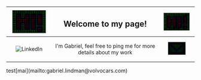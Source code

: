 

<table width="100%">
    <thead>
        <tr>
            <th><img align="left" src="content/hi!.gif" width="150px"></th>
            <th><h2 align="center">Welcome to my page!</h2></th>
            <th><img align="right" src="content/hi!.gif" width="150px"></th>
        </tr>
    </thead>
    <tbody>
        <tr>
            <td align="center"><img alt="LinkedIn" width="22px" src="https://cdn2.iconfinder.com/data/icons/social-media-2285/512/1_Linkedin_unofficial_colored_svg-512.png" [linkedin]/></td>
            <td align="center"><p>I'm Gabriel, feel free to ping me for more details about my work
            </p>
            </td>
            <td align="center"><img src="content/mail.gif" width="60px" [mail]></td>
        </tr>
    </tbody>
</table>

<p>test[mai](mailto:gabriel.lindman@volvocars.com)</p>

[linkedin]: https://www.linkedin.com/in/gabriel-lindman-829992186
[mail]: mailto:gabriel.lindman@volvocars.com




<!--
**GabrielSten/GabrielSten** is a ✨ _special_ ✨ repository because its `README.md` (this file) appears on your GitHub profile.

Here are some ideas to get you started:

- 🔭 I’m currently working on ...
- 🌱 I’m currently learning ...
- 👯 I’m looking to collaborate on ...
- 🤔 I’m looking for help with ...
- 💬 Ask me about ...
- 📫 How to reach me: ...
- 😄 Pronouns: ...
- ⚡ Fun fact: ...
-->
